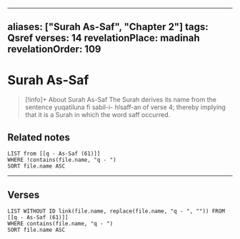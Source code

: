 
---
aliases: ["Surah As-Saf", "Chapter 2"]
tags: Qsref
verses: 14
revelationPlace: madinah
revelationOrder: 109
---

# Surah As-Saf

> [!info]+ About Surah As-Saf
> The Surah derives its name from the sentence yuqatiluna fi sabil-i- hlsaff-an of verse 4; thereby implying that it is a Surah in which the word saff occurred.

## Related notes
```dataview
LIST from [[q - As-Saf (61)]]
WHERE !contains(file.name, "q - ")
SORT file.name ASC
```

---

## Verses
```dataview
LIST WITHOUT ID link(file.name, replace(file.name, "q - ", "")) FROM [[q - As-Saf (61)]]
WHERE contains(file.name, "q - ")
SORT file.name ASC
```

